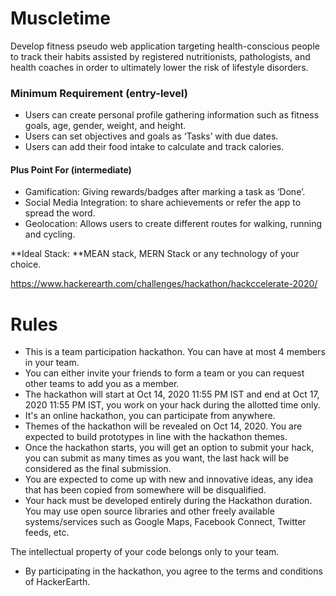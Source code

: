 # Muscletime

Develop fitness pseudo web application targeting health-conscious people to track their habits assisted by registered nutritionists, pathologists, and health coaches in order to ultimately lower the risk of lifestyle disorders.

### Minimum Requirement (entry-level)

- Users can create personal profile gathering information such as fitness goals, age, gender, weight, and height.
- Users can set objectives and goals as ‘Tasks’ with due dates.
- Users can add their food intake to calculate and track calories.

#### Plus Point For (intermediate)

- Gamification: Giving rewards/badges after marking a task as ‘Done’.
- Social Media Integration: to share achievements or refer the app to spread the word.
- Geolocation: Allows users to create different routes for walking, running and cycling.

**Ideal Stack: **MEAN stack, MERN Stack or any technology of your choice.

https://www.hackerearth.com/challenges/hackathon/hackccelerate-2020/

# Rules
- This is a team participation hackathon. You can have at most 4 members in your team.
- You can either invite your friends to form a team or you can request other teams to add you as a member.
- The hackathon will start at Oct 14, 2020 11:55 PM IST and end at Oct 17, 2020 11:55 PM IST, you work on your hack during the allotted time only.
- It's an online hackathon, you can participate from anywhere.
- Themes of the hackathon will be revealed on Oct 14, 2020. You are expected to build prototypes in line with the hackathon themes.
- Once the hackathon starts, you will get an option to submit your hack, you can submit as many times as you want, the last hack will be considered as the final submission.
- You are expected to come up with new and innovative ideas, any idea that has been copied from somewhere will be disqualified.
- Your hack must be developed entirely during the Hackathon duration. You may use open source libraries and other freely available systems/services such as Google Maps, Facebook Connect, Twitter feeds, etc.

The intellectual property of your code belongs only to your team.
- By participating in the hackathon, you agree to the terms and conditions of HackerEarth.